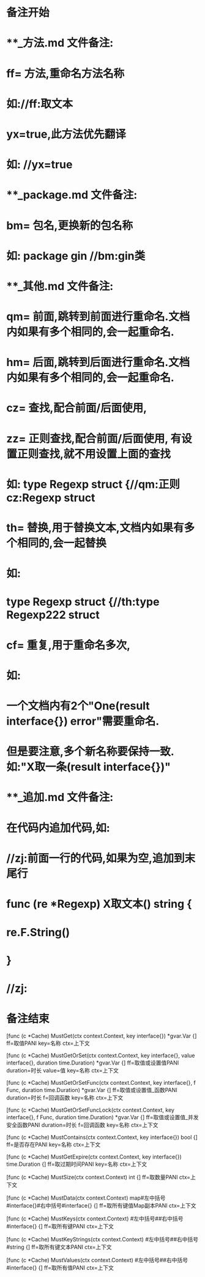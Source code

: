 # 备注开始
# **_方法.md 文件备注:
# ff= 方法,重命名方法名称
# 如://ff:取文本
#
# yx=true,此方法优先翻译
# 如: //yx=true

# **_package.md 文件备注:
# bm= 包名,更换新的包名称 
# 如: package gin //bm:gin类

# **_其他.md 文件备注:
# qm= 前面,跳转到前面进行重命名.文档内如果有多个相同的,会一起重命名.
# hm= 后面,跳转到后面进行重命名.文档内如果有多个相同的,会一起重命名.
# cz= 查找,配合前面/后面使用,
# zz= 正则查找,配合前面/后面使用, 有设置正则查找,就不用设置上面的查找
# 如: type Regexp struct {//qm:正则 cz:Regexp struct
#
# th= 替换,用于替换文本,文档内如果有多个相同的,会一起替换
# 如:
# type Regexp struct {//th:type Regexp222 struct
#
# cf= 重复,用于重命名多次,
# 如: 
# 一个文档内有2个"One(result interface{}) error"需要重命名.
# 但是要注意,多个新名称要保持一致. 如:"X取一条(result interface{})"

# **_追加.md 文件备注:
# 在代码内追加代码,如:
# //zj:前面一行的代码,如果为空,追加到末尾行
# func (re *Regexp) X取文本() string { 
# re.F.String()
# }
# //zj:
# 备注结束

[func (c *Cache) MustGet(ctx context.Context, key interface{}) *gvar.Var {]
ff=取值PANI
key=名称
ctx=上下文

[func (c *Cache) MustGetOrSet(ctx context.Context, key interface{}, value interface{}, duration time.Duration) *gvar.Var {]
ff=取值或设置值PANI
duration=时长
value=值
key=名称
ctx=上下文

[func (c *Cache) MustGetOrSetFunc(ctx context.Context, key interface{}, f Func, duration time.Duration) *gvar.Var {]
ff=取值或设置值_函数PANI
duration=时长
f=回调函数
key=名称
ctx=上下文

[func (c *Cache) MustGetOrSetFuncLock(ctx context.Context, key interface{}, f Func, duration time.Duration) *gvar.Var {]
ff=取值或设置值_并发安全函数PANI
duration=时长
f=回调函数
key=名称
ctx=上下文

[func (c *Cache) MustContains(ctx context.Context, key interface{}) bool {]
ff=是否存在PANI
key=名称
ctx=上下文

[func (c *Cache) MustGetExpire(ctx context.Context, key interface{}) time.Duration {]
ff=取过期时间PANI
key=名称
ctx=上下文

[func (c *Cache) MustSize(ctx context.Context) int {]
ff=取数量PANI
ctx=上下文

[func (c *Cache) MustData(ctx context.Context) map#左中括号#interface{}#右中括号#interface{} {]
ff=取所有键值Map副本PANI
ctx=上下文

[func (c *Cache) MustKeys(ctx context.Context) #左中括号##右中括号#interface{} {]
ff=取所有键PANI
ctx=上下文

[func (c *Cache) MustKeyStrings(ctx context.Context) #左中括号##右中括号#string {]
ff=取所有键文本PANI
ctx=上下文

[func (c *Cache) MustValues(ctx context.Context) #左中括号##右中括号#interface{} {]
ff=取所有值PANI
ctx=上下文
